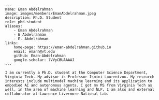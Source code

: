 
    ---
    name: Eman Abdelrahman
    image: images/members/EmanAbdelrahman.jpeg
    description: Ph.D. Student
    role: phd-student
    aliases:
        - Eman Abdelrahman
        - E Abdelrahman
        - E. Abdelrahman
    links: 
        home-page: https://eman-abdelrahman.github.io
        email: emanh@vt.edu
        github: Eman-Abdelrahman
        google-scholar: lVVyCBUAAAAJ
    ---

    I am currently a Ph.D. student at the Computer Science Department, Virginia Tech. My advisor is Professor Ismini Lourentzou. My research interests include multimodal machine learning and its application to embodied AI and autonomous agents. I got my MS from Virginia Tech as well, in the area of machine learning and NLP. I am also and external collaborator at Lawrence Livermore National Lab.

    